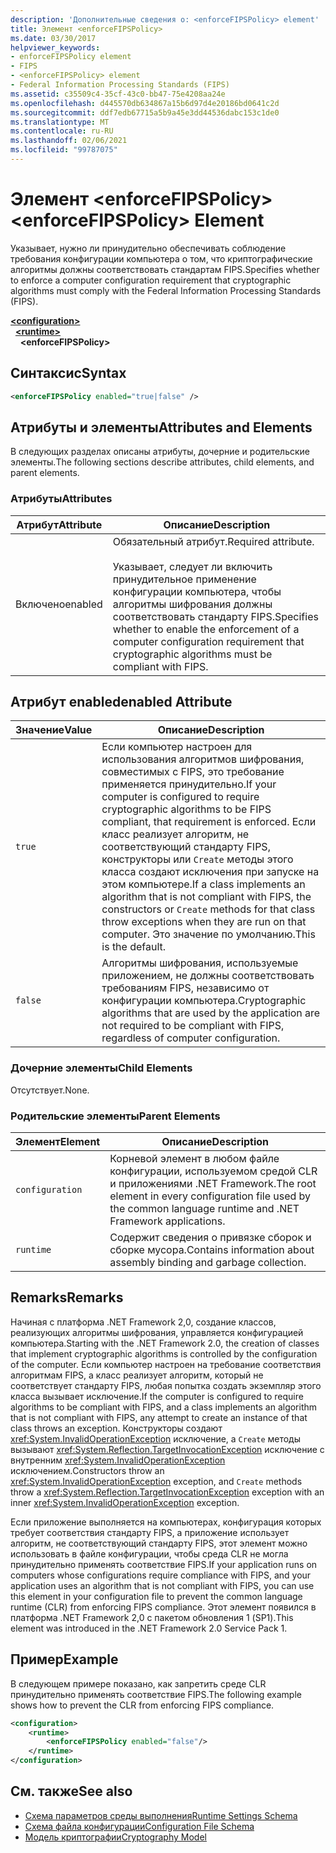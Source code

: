 ```yaml
---
description: 'Дополнительные сведения о: <enforceFIPSPolicy> element'
title: Элемент <enforceFIPSPolicy>
ms.date: 03/30/2017
helpviewer_keywords:
- enforceFIPSPolicy element
- FIPS
- <enforceFIPSPolicy> element
- Federal Information Processing Standards (FIPS)
ms.assetid: c35509c4-35cf-43c0-bb47-75e4208aa24e
ms.openlocfilehash: d445570db634867a15b6d97d4e20186bd0641c2d
ms.sourcegitcommit: ddf7edb67715a5b9a45e3dd44536dabc153c1de0
ms.translationtype: MT
ms.contentlocale: ru-RU
ms.lasthandoff: 02/06/2021
ms.locfileid: "99787075"
---
```

# <a name="enforcefipspolicy-element"></a><span data-ttu-id="ae969-103">Элемент \<enforceFIPSPolicy></span><span class="sxs-lookup"><span data-stu-id="ae969-103">\<enforceFIPSPolicy> Element</span></span>

<span data-ttu-id="ae969-104">Указывает, нужно ли принудительно обеспечивать соблюдение требования конфигурации компьютера о том, что криптографические алгоритмы должны соответствовать стандартам FIPS.</span><span class="sxs-lookup"><span data-stu-id="ae969-104">Specifies whether to enforce a computer configuration requirement that cryptographic algorithms must comply with the Federal Information Processing Standards (FIPS).</span></span>  
  
[**\<configuration>**](../configuration-element.md)\
&nbsp;&nbsp;[**\<runtime>**](runtime-element.md)\
&nbsp;&nbsp;&nbsp;&nbsp;**\<enforceFIPSPolicy>**  
  
## <a name="syntax"></a><span data-ttu-id="ae969-105">Синтаксис</span><span class="sxs-lookup"><span data-stu-id="ae969-105">Syntax</span></span>  
  
```xml  
<enforceFIPSPolicy enabled="true|false" />  
```  
  
## <a name="attributes-and-elements"></a><span data-ttu-id="ae969-106">Атрибуты и элементы</span><span class="sxs-lookup"><span data-stu-id="ae969-106">Attributes and Elements</span></span>  

 <span data-ttu-id="ae969-107">В следующих разделах описаны атрибуты, дочерние и родительские элементы.</span><span class="sxs-lookup"><span data-stu-id="ae969-107">The following sections describe attributes, child elements, and parent elements.</span></span>  
  
### <a name="attributes"></a><span data-ttu-id="ae969-108">Атрибуты</span><span class="sxs-lookup"><span data-stu-id="ae969-108">Attributes</span></span>  
  
|<span data-ttu-id="ae969-109">Атрибут</span><span class="sxs-lookup"><span data-stu-id="ae969-109">Attribute</span></span>|<span data-ttu-id="ae969-110">Описание</span><span class="sxs-lookup"><span data-stu-id="ae969-110">Description</span></span>|  
|---------------|-----------------|  
|<span data-ttu-id="ae969-111">Включено</span><span class="sxs-lookup"><span data-stu-id="ae969-111">enabled</span></span>|<span data-ttu-id="ae969-112">Обязательный атрибут.</span><span class="sxs-lookup"><span data-stu-id="ae969-112">Required attribute.</span></span><br /><br /> <span data-ttu-id="ae969-113">Указывает, следует ли включить принудительное применение конфигурации компьютера, чтобы алгоритмы шифрования должны соответствовать стандарту FIPS.</span><span class="sxs-lookup"><span data-stu-id="ae969-113">Specifies whether to enable the enforcement of a computer configuration requirement that cryptographic algorithms must be compliant with FIPS.</span></span>|  
  
## <a name="enabled-attribute"></a><span data-ttu-id="ae969-114">Атрибут enabled</span><span class="sxs-lookup"><span data-stu-id="ae969-114">enabled Attribute</span></span>  
  
|<span data-ttu-id="ae969-115">Значение</span><span class="sxs-lookup"><span data-stu-id="ae969-115">Value</span></span>|<span data-ttu-id="ae969-116">Описание</span><span class="sxs-lookup"><span data-stu-id="ae969-116">Description</span></span>|  
|-----------|-----------------|  
|`true`|<span data-ttu-id="ae969-117">Если компьютер настроен для использования алгоритмов шифрования, совместимых с FIPS, это требование применяется принудительно.</span><span class="sxs-lookup"><span data-stu-id="ae969-117">If your computer is configured to require cryptographic algorithms to be FIPS compliant, that requirement is enforced.</span></span> <span data-ttu-id="ae969-118">Если класс реализует алгоритм, не соответствующий стандарту FIPS, конструкторы или `Create` методы этого класса создают исключения при запуске на этом компьютере.</span><span class="sxs-lookup"><span data-stu-id="ae969-118">If a class implements an algorithm that is not compliant with FIPS, the constructors or `Create` methods for that class throw exceptions when they are run on that computer.</span></span> <span data-ttu-id="ae969-119">Это значение по умолчанию.</span><span class="sxs-lookup"><span data-stu-id="ae969-119">This is the default.</span></span>|  
|`false`|<span data-ttu-id="ae969-120">Алгоритмы шифрования, используемые приложением, не должны соответствовать требованиям FIPS, независимо от конфигурации компьютера.</span><span class="sxs-lookup"><span data-stu-id="ae969-120">Cryptographic algorithms that are used by the application are not required to be compliant with FIPS, regardless of computer configuration.</span></span>|  
  
### <a name="child-elements"></a><span data-ttu-id="ae969-121">Дочерние элементы</span><span class="sxs-lookup"><span data-stu-id="ae969-121">Child Elements</span></span>  

 <span data-ttu-id="ae969-122">Отсутствует.</span><span class="sxs-lookup"><span data-stu-id="ae969-122">None.</span></span>  
  
### <a name="parent-elements"></a><span data-ttu-id="ae969-123">Родительские элементы</span><span class="sxs-lookup"><span data-stu-id="ae969-123">Parent Elements</span></span>  
  
|<span data-ttu-id="ae969-124">Элемент</span><span class="sxs-lookup"><span data-stu-id="ae969-124">Element</span></span>|<span data-ttu-id="ae969-125">Описание</span><span class="sxs-lookup"><span data-stu-id="ae969-125">Description</span></span>|  
|-------------|-----------------|  
|`configuration`|<span data-ttu-id="ae969-126">Корневой элемент в любом файле конфигурации, используемом средой CLR и приложениями .NET Framework.</span><span class="sxs-lookup"><span data-stu-id="ae969-126">The root element in every configuration file used by the common language runtime and .NET Framework applications.</span></span>|  
|`runtime`|<span data-ttu-id="ae969-127">Содержит сведения о привязке сборок и сборке мусора.</span><span class="sxs-lookup"><span data-stu-id="ae969-127">Contains information about assembly binding and garbage collection.</span></span>|  
  
## <a name="remarks"></a><span data-ttu-id="ae969-128">Remarks</span><span class="sxs-lookup"><span data-stu-id="ae969-128">Remarks</span></span>  

 <span data-ttu-id="ae969-129">Начиная с платформа .NET Framework 2,0, создание классов, реализующих алгоритмы шифрования, управляется конфигурацией компьютера.</span><span class="sxs-lookup"><span data-stu-id="ae969-129">Starting with the .NET Framework 2.0, the creation of classes that implement cryptographic algorithms is controlled by the configuration of the computer.</span></span> <span data-ttu-id="ae969-130">Если компьютер настроен на требование соответствия алгоритмам FIPS, а класс реализует алгоритм, который не соответствует стандарту FIPS, любая попытка создать экземпляр этого класса вызывает исключение.</span><span class="sxs-lookup"><span data-stu-id="ae969-130">If the computer is configured to require algorithms to be compliant with FIPS, and a class implements an algorithm that is not compliant with FIPS, any attempt to create an instance of that class throws an exception.</span></span> <span data-ttu-id="ae969-131">Конструкторы создают <xref:System.InvalidOperationException> исключение, а `Create` методы вызывают <xref:System.Reflection.TargetInvocationException> исключение с внутренним <xref:System.InvalidOperationException> исключением.</span><span class="sxs-lookup"><span data-stu-id="ae969-131">Constructors throw an <xref:System.InvalidOperationException> exception, and `Create` methods throw a <xref:System.Reflection.TargetInvocationException> exception with an inner <xref:System.InvalidOperationException> exception.</span></span>  
  
 <span data-ttu-id="ae969-132">Если приложение выполняется на компьютерах, конфигурация которых требует соответствия стандарту FIPS, а приложение использует алгоритм, не соответствующий стандарту FIPS, этот элемент можно использовать в файле конфигурации, чтобы среда CLR не могла принудительно применять соответствие FIPS.</span><span class="sxs-lookup"><span data-stu-id="ae969-132">If your application runs on computers whose configurations require compliance with FIPS, and your application uses an algorithm that is not compliant with FIPS, you can use this element in your configuration file to prevent the common language runtime (CLR) from enforcing FIPS compliance.</span></span> <span data-ttu-id="ae969-133">Этот элемент появился в платформа .NET Framework 2,0 с пакетом обновления 1 (SP1).</span><span class="sxs-lookup"><span data-stu-id="ae969-133">This element was introduced in the .NET Framework 2.0 Service Pack 1.</span></span>  
  
## <a name="example"></a><span data-ttu-id="ae969-134">Пример</span><span class="sxs-lookup"><span data-stu-id="ae969-134">Example</span></span>  

 <span data-ttu-id="ae969-135">В следующем примере показано, как запретить среде CLR принудительно применять соответствие FIPS.</span><span class="sxs-lookup"><span data-stu-id="ae969-135">The following example shows how to prevent the CLR from enforcing FIPS compliance.</span></span>  
  
```xml  
<configuration>  
    <runtime>  
        <enforceFIPSPolicy enabled="false"/>  
    </runtime>  
</configuration>  
```  
  
## <a name="see-also"></a><span data-ttu-id="ae969-136">См. также</span><span class="sxs-lookup"><span data-stu-id="ae969-136">See also</span></span>

- [<span data-ttu-id="ae969-137">Схема параметров среды выполнения</span><span class="sxs-lookup"><span data-stu-id="ae969-137">Runtime Settings Schema</span></span>](index.md)
- [<span data-ttu-id="ae969-138">Схема файла конфигурации</span><span class="sxs-lookup"><span data-stu-id="ae969-138">Configuration File Schema</span></span>](../index.md)
- [<span data-ttu-id="ae969-139">Модель криптографии</span><span class="sxs-lookup"><span data-stu-id="ae969-139">Cryptography Model</span></span>](../../../../standard/security/cryptography-model.md)
